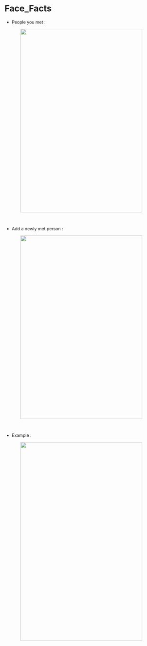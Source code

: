 # Face_Facts

- People you met :<br>
<p align="center">
  <img src="https://github.com/MichaelZakaria/FaceFacts/assets/65913937/236d9843-c578-43cf-adda-91794e21e512" width="400" height="600"/>
</p>

<br>

- Add a newly met person :<br>
<p align="center">
  <img src="https://github.com/MichaelZakaria/FaceFacts/assets/65913937/380d46a4-ace4-4c63-87aa-7ba3029e9f8d" width="400" height="600"/>
</p>

<br>

- Example :<br>
<p align="center">
  <img src="https://github.com/MichaelZakaria/FaceFacts/assets/65913937/d574f79c-86af-4540-ac67-15a63ace62a6" width="400" height="650"/>
</p>

